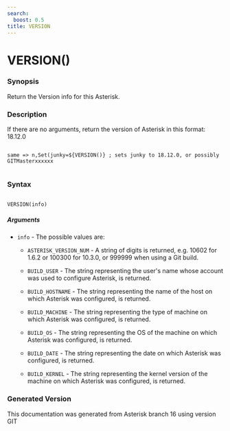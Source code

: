 ```yaml
---
search:
  boost: 0.5
title: VERSION
---
```


# VERSION()

### Synopsis

Return the Version info for this Asterisk.

### Description

If there are no arguments, return the version of Asterisk in this format: 18.12.0<br>

``` title="Example: Get current version"

same => n,Set(junky=${VERSION()} ; sets junky to 18.12.0, or possibly GITMasterxxxxxx


```

### Syntax


```

VERSION(info)
```
##### Arguments


* `info` - The possible values are:<br>

    * `ASTERISK_VERSION_NUM` - A string of digits is returned, e.g. 10602 for 1.6.2 or 100300 for 10.3.0, or 999999 when using a Git build.<br>

    * `BUILD_USER` - The string representing the user's name whose account was used to configure Asterisk, is returned.<br>

    * `BUILD_HOSTNAME` - The string representing the name of the host on which Asterisk was configured, is returned.<br>

    * `BUILD_MACHINE` - The string representing the type of machine on which Asterisk was configured, is returned.<br>

    * `BUILD_OS` - The string representing the OS of the machine on which Asterisk was configured, is returned.<br>

    * `BUILD_DATE` - The string representing the date on which Asterisk was configured, is returned.<br>

    * `BUILD_KERNEL` - The string representing the kernel version of the machine on which Asterisk was configured, is returned.<br>


### Generated Version

This documentation was generated from Asterisk branch 16 using version GIT 